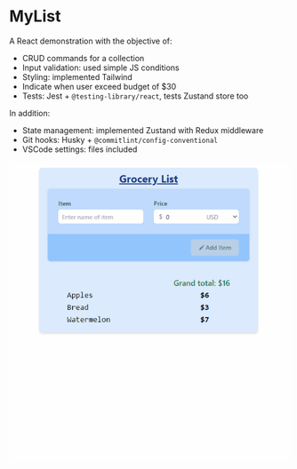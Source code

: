 # MyList

A React demonstration with the objective of:

- CRUD commands for a collection
- Input validation: used simple JS conditions
- Styling: implemented Tailwind
- Indicate when user exceed budget of $30
- Tests: Jest + `@testing-library/react`, tests Zustand store too

In addition:

- State management: implemented Zustand with Redux middleware
- Git hooks: Husky + `@commitlint/config-conventional`
- VSCode settings: files included

![Demo](./docs/Animation.gif)
